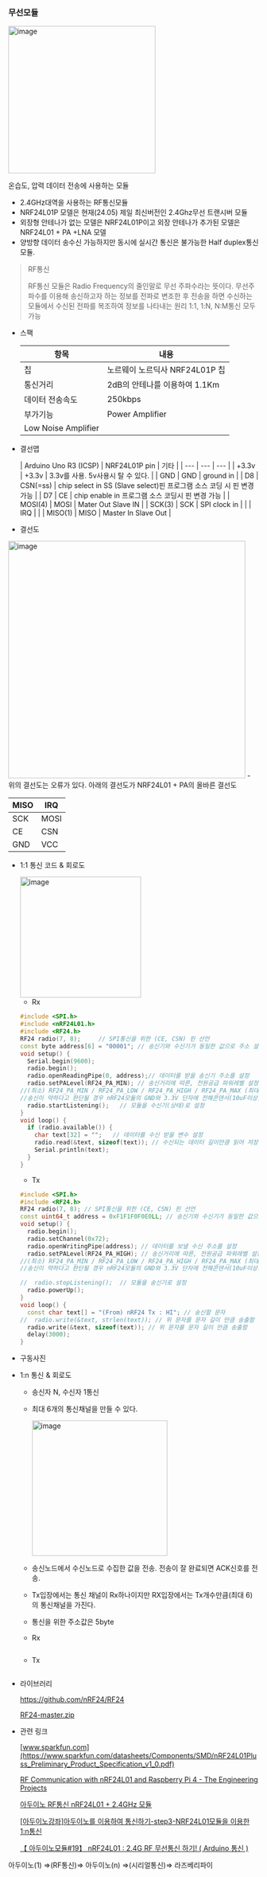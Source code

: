 ### 무선모듈

<img width="296" alt="image" src="https://github.com/jjhwan-h/Fire-Extinguisher-Management-System/assets/92563695/9dc50220-a557-48be-9bce-dcc0f27be243">


온습도, 압력 데이터 전송에 사용하는 모듈

- 2.4GHz대역을 사용하는 RF통신모듈
- NRF24L01P 모델은 현재(24.05) 제일 최신버전인 2.4Ghz무선 트랜시버 모듈
- 외장형 안테나가  없는 모델은 NRF24L01P이고 외장 안테나가 추가된 모델은 NRF24L01 + PA +LNA 모델
- 양방향 데이터 송수신 가능하지만 동시에 실시간 통신은 불가능한 Half duplex통신 모듈.

> RF통신
> 
> 
> RF통신 모듈은 Radio Frequency의 줄인말로 무선 주파수라는 뜻이다.
> 무선주파수를 이용해 송신하고자 하는 정보를 전파로 변조한 후 전송을 하면 수신하는 모듈에서 수신된 전파를 복조하여 정보를 나타내는 원리
> 1:1, 1:N, N:M통신 모두 가능
> 

- 스팩
    
    
    | 항목 | 내용 |
    | --- | --- |
    | 칩 | 노르웨이 노르딕사 NRF24L01P 칩 |
    | 통신거리 | 2dB의 안테나를 이용하여 1.1Km |
    | 데이터 전송속도 | 250kbps |
    | 부가기능 | Power Amplifier
    Low Noise Amplifier |
- 결선맵
    
    
    | Arduino Uno R3
    (ICSP) | NRF24L01P pin | 기타 |
    | --- | --- | --- |
    | +3.3v | +3.3v | 3.3v를 사용. 5v사용시 탈 수 있다. |
    | GND | GND | ground in |
    | D8 | CSN(=ss) | chip select in SS
    (Slave select)핀
    프로그램 소스 코딩 시  핀 변경가능 |
    | D7 | CE | chip enable in 프로그램 소스 코딩시 핀 변경 가능 |
    | MOSI(4) | MOSI | Mater Out Slave IN |
    | SCK(3) | SCK | SPI clock in |
    |  | IRQ |  |
    | MISO(1) | MISO | Master In Slave Out |
- 결선도

<img width="477" alt="image" src="https://github.com/jjhwan-h/Fire-Extinguisher-Management-System/assets/92563695/55991b63-98fb-4937-9f31-e7495f88858f">
- 위의 결선도는 오류가 있다. 아래의 결선도가 NRF24L01 + PA의 올바른 결선도 

| MISO | IRQ |
| --- | --- |
| SCK | MOSI |
| CE | CSN |
| GND | VCC |


- 1:1 통신 코드 & 회로도
    
    <img width="243" alt="image" src="https://github.com/jjhwan-h/Fire-Extinguisher-Management-System/assets/92563695/d1e5597b-eca1-4a7b-a268-3b079f933c39">

    
    - Rx
    
    ```cpp
    #include <SPI.h> 
    #include <nRF24L01.h>
    #include <RF24.h>
    RF24 radio(7, 8);     // SPI통신을 위한 (CE, CSN) 핀 선언
    const byte address[6] = "00001"; // 송신기와 수신기가 동일한 값으로 주소 설정함(5자리)
    void setup() {
      Serial.begin(9600);
      radio.begin();
      radio.openReadingPipe(0, address);// 데이터를 받을 송신기 주소를 설정
      radio.setPALevel(RF24_PA_MIN); // 송신거리에 따른, 전원공급 파워레벨 설정
    //(최소) RF24_PA_MIN / RF24_PA_LOW / RF24_PA_HIGH / RF24_PA_MAX (최대) 설정가능
    //송신이 약하다고 판단될 경우 nRF24모듈의 GND와 3.3V 단자에 전해콘덴서(10uF이상:+를3.3V연결)사용권장
      radio.startListening();   // 모듈을 수신기(상태)로 설정
    }
    void loop() {
      if (radio.available()) {
        char text[32] = "";   // 데이터를 수신 받을 변수 설정
        radio.read(&text, sizeof(text)); // 수신되는 데이터 길이만큼 읽어 저장
        Serial.println(text);
      }
    }
    ```
    
    - Tx
    
    ```cpp
    #include <SPI.h>
    #include <RF24.h>
    RF24 radio(7, 8); // SPI통신을 위한 (CE, CSN) 핀 선언
    const uint64_t address = 0xF1F1F0F0E0LL; // 송신기와 수신기가 동일한 값으로 주소 설정함(5자리)
    void setup() {
      radio.begin();
      radio.setChannel(0x72);
      radio.openWritingPipe(address); // 데이터를 보낼 수신 주소를 설정
      radio.setPALevel(RF24_PA_HIGH); // 송신거리에 따른, 전원공급 파워레벨 설정
    //(최소) RF24_PA_MIN / RF24_PA_LOW / RF24_PA_HIGH / RF24_PA_MAX (최대) 설정가능
    //송신이 약하다고 판단될 경우 nRF24모듈의 GND와 3.3V 단자에 전해콘덴서(10uF이상:+를3.3V연결)사용권장
    
    //  radio.stopListening();  // 모듈을 송신기로 설정
      radio.powerUp();
    }
    void loop() {
      const char text[] = "(From) nRF24 Tx : HI"; // 송신할 문자
    //  radio.write(&text, strlen(text)); // 위 문자를 문자 길이 만큼 송출함
      radio.write(&text, sizeof(text)); // 위 문자를 문자 길이 만큼 송출함
      delay(3000);
    }
    ```
    
- 구동사진
    
    
- 1:n 통신 & 회로도
    - 송신자 N, 수신자 1통신
    - 최대 6개의 통신채널을 만들 수 있다.
        
        <img width="272" alt="image" src="https://github.com/jjhwan-h/Fire-Extinguisher-Management-System/assets/92563695/4412aeb2-78a3-471d-a298-d7310397ffcc">

        
    - 송신노드에서 수신노드로 수집한 값을 전송. 전송이 잘 완료되면  ACK신호를 전송.
    - Tx입장에서는 통신 채널이 Rx하나이지만  RX입장에서는 Tx개수만큼(최대 6)의 통신채널을 가진다.
    - 통신을 위한 주소값은 5byte
    
    - Rx
        
        ```cpp
        
        ```
        
    - Tx
        
        ```cpp
        
        ```
        

- 라이브러리
    
    https://github.com/nRF24/RF24
    
    [RF24-master.zip](https://prod-files-secure.s3.us-west-2.amazonaws.com/13092794-619e-423b-828c-ce5075dbf19e/e3cf52ec-137f-46f5-a3b6-3dfaa94e00cd/RF24-master.zip)
    
- 관련 링크
    
    [www.sparkfun.com](https://www.sparkfun.com/datasheets/Components/SMD/nRF24L01Pluss_Preliminary_Product_Specification_v1_0.pdf)
    
    [RF Communication with nRF24L01 and Raspberry Pi 4 - The Engineering Projects](https://www.theengineeringprojects.com/2022/11/rf-communication-with-nrf24l01-and-raspberry-pi-4.html)
    
    [아두이노 RF통신 nRF24L01 + 2.4GHz 모듈](https://m.blog.naver.com/eduino/222060455344)
    
    [[아두이노강좌]아두이노를 이용하여 통신하기-step3-NRF24L01모듈을 이용한 1:n통신](https://m.blog.naver.com/simjk98/221618424000)
    
    [【 아두이노모듈#19】 nRF24L01 :  2.4G RF 무선통신 하기! ( Arduino 통신 )](https://rasino.tistory.com/255)
    

아두이노(1) ⇒(RF통신)⇒ 아두이노(n) ⇒(시리얼통신)⇒ 라즈베리파이
